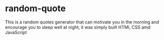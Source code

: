 # random-quote
This is a random quotes generator that can motivate you in the morning and encourage you to sleep well at night, it was simply built HTMl, CSS amd JavaScript
